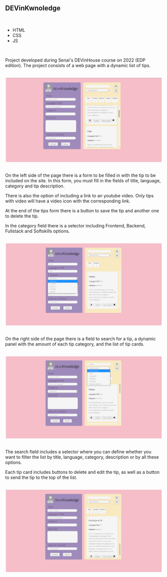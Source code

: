 <h2>DEVinKwnoledge</h2>

<br>

<ul>
<li>HTML</li>
<li>CSS</li>
<li>JS</li>
</ul>

<br>

<p> Project developed during Senai's DEVinHouse course on 2022 (EDP edition). The project consists of a web page with a dynamic list of tips. </p>

<br>

<div align="center">
    <img  src="img/img05.png" width = 500px>
</div>

<br>

<p> On the left side of the page there is a form to be filled in with the tip to be included on the site. In this form, you must fill in the fields of title, language, category and tip description.</p>

<p>There is also the option of including a link to an youtube video. Only tips with video will have a video icon with the corresponding link. </p>

<p> At the end of the tips form there is a button to save the tip and another one to delete the tip.</p>

<p>In the category field there is a selector including Frontend, Backend, Fullstack and Softskills options.</p>

<br>

<div align = "center">
    <img  src="img/img01.png" width = 500px>
</div>

<br>

<p>On the right side of the page there is a field to search for a tip, a dynamic panel with the amount of each tip category, and the list of tip cards.</p>

<br>

<div  align= "center">
    <img  src="img/img04.png" width = 500px>
</div>

<br>

<p>The search field includes a selector where you can define whether you want to filter the list by title, language, category, description or by all these options.</p>

<p>Each tip card includes buttons to delete and edit the tip, as well as a button to send the tip to the top of the list.</p>

<br>

<div  align= "center">
    <img  src="img/img03.png" width = 500px>
</div>





